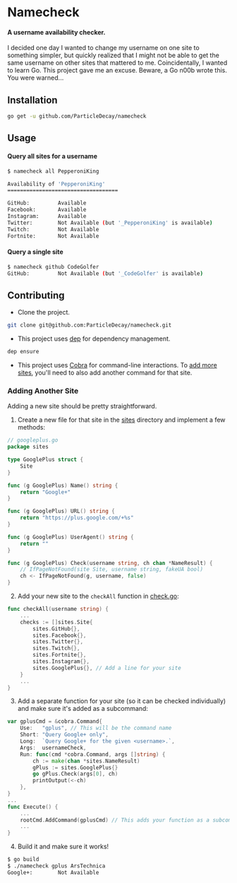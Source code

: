# Namecheck
#### A username availability checker.

I decided one day I wanted to change my username on one site to something simpler, but quickly realized that I might not be able to get the same username on other sites that mattered to me. Coincidentally, I wanted to learn Go. This project gave me an excuse. Beware, a Go n00b wrote this. You were warned...

## Installation
```bash
go get -u github.com/ParticleDecay/namecheck
```

## Usage
#### Query all sites for a username
```bash
$ namecheck all PepperoniKing

Availability of 'PepperoniKing'
===================================

GitHub:        	Available
Facebook:      	Available
Instagram:     	Available
Twitter:       	Not Available (but '_PepperoniKing' is available)
Twitch:        	Not Available
Fortnite:      	Not Available
```
#### Query a single site
```bash
$ namecheck github CodeGolfer
GitHub:        	Not Available (but '_CodeGolfer' is available)
```

## Contributing
- Clone the project.
```bash
git clone git@github.com:ParticleDecay/namecheck.git
```
- This project uses [dep](https://github.com/golang/dep) for dependency management.
```bash
dep ensure
```
- This project uses [Cobra](https://github.com/spf13/cobra) for command-line interactions. To [add more sites](#adding-another-site), you'll need to also add another command for that site.

### Adding Another Site
Adding a new site should be pretty straightforward.

1. Create a new file for that site in the [sites](/sites) directory and implement a few methods:
```go
// googleplus.go
package sites

type GooglePlus struct {
	Site
}

func (g GooglePlus) Name() string {
	return "Google+"
}

func (g GooglePlus) URL() string {
	return "https://plus.google.com/+%s"
}

func (g GooglePlus) UserAgent() string {
	return ""
}

func (g GooglePlus) Check(username string, ch chan *NameResult) {
	// IfPageNotFound(site Site, username string, fakeUA bool)
	ch <- IfPageNotFound(g, username, false)
}
```

2. Add your new site to the `checkAll` function in [check.go](/cmd/check.go):
```go
func checkAll(username string) {
	...
	checks := []sites.Site{
		sites.GitHub{},
		sites.Facebook{},
		sites.Twitter{},
		sites.Twitch{},
		sites.Fortnite{},
		sites.Instagram{},
		sites.GooglePlus{}, // Add a line for your site
	}
	...
}
```

3. Add a separate function for your site (so it can be checked individually) and make sure it's added as a subcommand:
```go
var gplusCmd = &cobra.Command{
	Use:   "gplus", // This will be the command name
	Short: "Query Google+ only",
	Long:  `Query Google+ for the given <username>.`,
	Args:  usernameCheck,
	Run: func(cmd *cobra.Command, args []string) {
		ch := make(chan *sites.NameResult)
		gPlus := sites.GooglePlus{}
		go gPlus.Check(args[0], ch)
		printOutput(<-ch)
	},
}
...
func Execute() {
	...
	rootCmd.AddCommand(gplusCmd) // This adds your function as a subcommand
	...
}
```

4. Build it and make sure it works!
```bash
$ go build
$ ./namecheck gplus ArsTechnica
Google+:       	Not Available
```